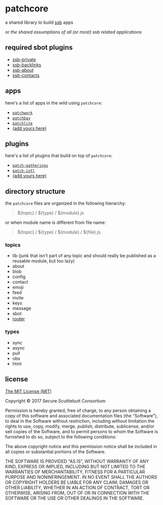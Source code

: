# patchcore

a shared library to build [ssb](https://scuttlebot.io) apps

or _the shared assumptions of all (or most) ssb related applications_


## required sbot plugins

- [ssb-private](https://github.com/ssbc/ssb-private)
- [ssb-backlinks](https://github.com/ssbc/ssb-backlinks)
- [ssb-about](https://github.com/ssbc/ssb-about)
- [ssb-contacts](https://github.com/ssbc/ssb-contacts)

## apps

here's a list of apps in the wild using `patchcore`:

- [`patchwork`](https://github.com/ssbc/patchwork)
- [`patchbay`](https://github.com/ssbc/patchbay)
- [`patchlite`](https://github.com/ssbc/patchlite)
- [(add yours here)](https://github.com/ssbc/patchcore/edit/master/README.md)

## plugins

here's a list of plugins that build on top of `patchcore`:

- [`patch-gatherings`](https://github.com/pietgeursen/patch-gatherings)
- [`patch-intl`](https://github.com/ssbc/patch-intl)
- [(add yours here)](https://github.com/ssbc/patchcore/edit/master/README.md)

## directory structure

the `patchcore` files are organized in the following hierarchy:

> ${topic} / ${type} / ${module}.js

or when module name is different from file name:

> ${topic} / ${type} / ${module} / ${file}.js

### topics

- lib (junk that isn't part of any topic and should really be published as a reusable module, but too lazy)
- about
- blob
- config
- contact
- emoji
- feed
- invite
- keys
- message
- sbot
- [router](./docs/router.md)

### types

- sync
- async
- pull
- obs
- html

## license

[The MIT License (MIT)](https://mit-license.org/)

Copyright © 2017 Secure Scuttlebutt Consortium

Permission is hereby granted, free of charge, to any person obtaining a copy of this software and associated documentation files (the “Software”), to deal in the Software without restriction, including without limitation the rights to use, copy, modify, merge, publish, distribute, sublicense, and/or sell copies of the Software, and to permit persons to whom the Software is furnished to do so, subject to the following conditions:

The above copyright notice and this permission notice shall be included in all copies or substantial portions of the Software.

THE SOFTWARE IS PROVIDED “AS IS”, WITHOUT WARRANTY OF ANY KIND, EXPRESS OR IMPLIED, INCLUDING BUT NOT LIMITED TO THE WARRANTIES OF MERCHANTABILITY, FITNESS FOR A PARTICULAR PURPOSE AND NONINFRINGEMENT. IN NO EVENT SHALL THE AUTHORS OR COPYRIGHT HOLDERS BE LIABLE FOR ANY CLAIM, DAMAGES OR OTHER LIABILITY, WHETHER IN AN ACTION OF CONTRACT, TORT OR OTHERWISE, ARISING FROM, OUT OF OR IN CONNECTION WITH THE SOFTWARE OR THE USE OR OTHER DEALINGS IN THE SOFTWARE.
